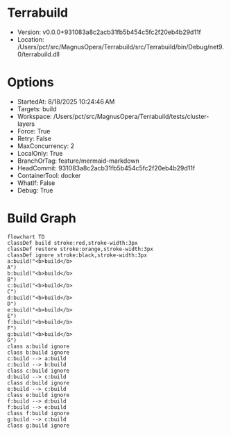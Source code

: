 # Terrabuild
* Version: v0.0.0+931083a8c2acb31fb5b454c5fc2f20eb4b29d11f
* Location: /Users/pct/src/MagnusOpera/Terrabuild/src/Terrabuild/bin/Debug/net9.0/terrabuild.dll

# Options
* StartedAt: 8/18/2025 10:24:46 AM
 * Targets: build
* Workspace: /Users/pct/src/MagnusOpera/Terrabuild/tests/cluster-layers
* Force: True
* Retry: False
* MaxConcurrency: 2
* LocalOnly: True
* BranchOrTag: feature/mermaid-markdown
* HeadCommit: 931083a8c2acb31fb5b454c5fc2f20eb4b29d11f
* ContainerTool: docker
* WhatIf: False
* Debug: True

# Build Graph
```mermaid
flowchart TD
classDef build stroke:red,stroke-width:3px
classDef restore stroke:orange,stroke-width:3px
classDef ignore stroke:black,stroke-width:3px
a:build("<b>build</b> 
A")
b:build("<b>build</b> 
B")
c:build("<b>build</b> 
C")
d:build("<b>build</b> 
D")
e:build("<b>build</b> 
E")
f:build("<b>build</b> 
F")
g:build("<b>build</b> 
G")
class a:build ignore
class b:build ignore
c:build --> a:build
c:build --> b:build
class c:build ignore
d:build --> c:build
class d:build ignore
e:build --> c:build
class e:build ignore
f:build --> d:build
f:build --> e:build
class f:build ignore
g:build --> c:build
class g:build ignore
```
